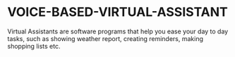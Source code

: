 # VOICE-BASED-VIRTUAL-ASSISTANT
Virtual Assistants are software programs that help you ease your day to day tasks, such as showing weather report, creating reminders, making shopping lists etc.
